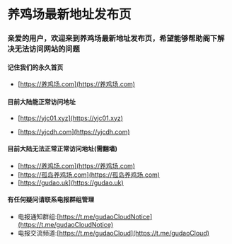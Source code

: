 # 养鸡场最新地址发布页

### 亲爱的用户，欢迎来到养鸡场最新地址发布页，希望能够帮助阁下解决无法访问网站的问题

#### 记住我们的永久首页
* [https://养鸡场.com](https://养鸡场.com)

#### 目前大陆能正常访问地址
* [https://yjc01.xyz](https://yjc01.xyz)

* [https://yjcdh.com](https://yjcdh.com)

#### 目前大陆无法正常正常访问地址(需翻墙)

* [https://养鸡场.com](https://养鸡场.com)
* [https://孤岛养鸡场.com](https://孤岛养鸡场.com)
* [https://gudao.uk](https://gudao.uk)

#### 有任何疑问请联系电报群组管理
* 电报通知群组:[https://t.me/gudaoCloudNotice](https://t.me/gudaoCloudNotice)
* 电报交流频道:[https://t.me/gudaoCloud](https://t.me/gudaoCloud)
